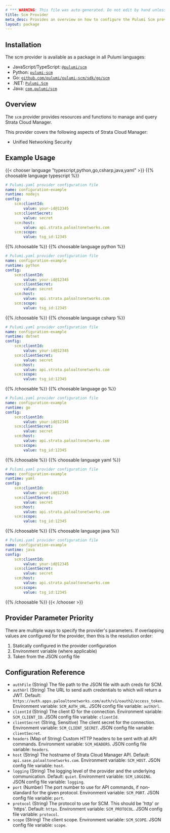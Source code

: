 ```yaml
---
# *** WARNING: This file was auto-generated. Do not edit by hand unless you're certain you know what you are doing! ***
title: Scm Provider
meta_desc: Provides an overview on how to configure the Pulumi Scm provider.
layout: package
---
```

## Installation

The scm provider is available as a package in all Pulumi languages:

* JavaScript/TypeScript: [`@pulumi/scm`](https://www.npmjs.com/package/@pulumi/scm)
* Python: [`pulumi-scm`](https://pypi.org/project/pulumi-scm/)
* Go: [`github.com/pulumi/pulumi-scm/sdk/go/scm`](https://github.com/pulumi/pulumi-scm)
* .NET: [`Pulumi.Scm`](https://www.nuget.org/packages/Pulumi.Scm)
* Java: [`com.pulumi/scm`](https://central.sonatype.com/artifact/com.pulumi/scm)
## Overview

The `scm` provider provides resources and functions to manage and query Strata Cloud Manager.

This provider covers the following aspects of Strata Cloud Manager:
* Unified Networking Security
## Example Usage

{{< chooser language "typescript,python,go,csharp,java,yaml" >}}
{{% choosable language typescript %}}
```yaml
# Pulumi.yaml provider configuration file
name: configuration-example
runtime: nodejs
config:
    scm:clientId:
        value: your-id@12345
    scm:clientSecret:
        value: secret
    scm:host:
        value: api.strata.paloaltonetworks.com
    scm:scope:
        value: tsg_id:12345

```

{{% /choosable %}}
{{% choosable language python %}}
```yaml
# Pulumi.yaml provider configuration file
name: configuration-example
runtime: python
config:
    scm:clientId:
        value: your-id@12345
    scm:clientSecret:
        value: secret
    scm:host:
        value: api.strata.paloaltonetworks.com
    scm:scope:
        value: tsg_id:12345

```

{{% /choosable %}}
{{% choosable language csharp %}}
```yaml
# Pulumi.yaml provider configuration file
name: configuration-example
runtime: dotnet
config:
    scm:clientId:
        value: your-id@12345
    scm:clientSecret:
        value: secret
    scm:host:
        value: api.strata.paloaltonetworks.com
    scm:scope:
        value: tsg_id:12345

```

{{% /choosable %}}
{{% choosable language go %}}
```yaml
# Pulumi.yaml provider configuration file
name: configuration-example
runtime: go
config:
    scm:clientId:
        value: your-id@12345
    scm:clientSecret:
        value: secret
    scm:host:
        value: api.strata.paloaltonetworks.com
    scm:scope:
        value: tsg_id:12345

```

{{% /choosable %}}
{{% choosable language yaml %}}
```yaml
# Pulumi.yaml provider configuration file
name: configuration-example
runtime: yaml
config:
    scm:clientId:
        value: your-id@12345
    scm:clientSecret:
        value: secret
    scm:host:
        value: api.strata.paloaltonetworks.com
    scm:scope:
        value: tsg_id:12345

```

{{% /choosable %}}
{{% choosable language java %}}
```yaml
# Pulumi.yaml provider configuration file
name: configuration-example
runtime: java
config:
    scm:clientId:
        value: your-id@12345
    scm:clientSecret:
        value: secret
    scm:host:
        value: api.strata.paloaltonetworks.com
    scm:scope:
        value: tsg_id:12345

```

{{% /choosable %}}
{{< /chooser >}}
## Provider Parameter Priority

There are multiple ways to specify the provider's parameters.  If overlapping values are configured for the provider, then this is the resolution order:

1. Statically configured in the provider configuration
2. Environment variable (where applicable)
3. Taken from the JSON config file
## Configuration Reference

- `authFile` (String) The file path to the JSON file with auth creds for SCM.
- `authUrl` (String) The URL to send auth credentials to which will return a JWT. Default: `https://auth.apps.paloaltonetworks.com/auth/v1/oauth2/access_token`. Environment variable: `SCM_AUTH_URL`. JSON config file variable: `authUrl`.
- `clientId` (String) The client ID for the connection. Environment variable: `SCM_CLIENT_ID`. JSON config file variable: `clientId`.
- `clientSecret` (String, Sensitive) The client secret for the connection. Environment variable: `SCM_CLIENT_SECRET`. JSON config file variable: `clientSecret`.
- `headers` (Map of String) Custom HTTP headers to be sent with all API commands. Environment variable: `SCM_HEADERS`. JSON config file variable: `headers`.
- `host` (String) The hostname of Strata Cloud Manager API. Default: `api.sase.paloaltonetworks.com`. Environment variable: `SCM_HOST`. JSON config file variable: `host`.
- `logging` (String) The logging level of the provider and the underlying communication. Default: `quiet`. Environment variable: `SCM_LOGGING`. JSON config file variable: `logging`.
- `port` (Number) The port number to use for API commands, if non-standard for the given protocol. Environment variable: `SCM_PORT`. JSON config file variable: `port`.
- `protocol` (String) The protocol to use for SCM. This should be 'http' or 'https'. Default: `https`. Environment variable: `SCM_PROTOCOL`. JSON config file variable: `protocol`.
- `scope` (String) The client scope. Environment variable: `SCM_SCOPE`. JSON config file variable: `scope`.